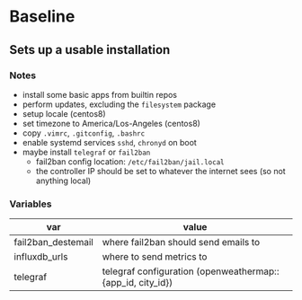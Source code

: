 # Baseline

## Sets up a usable installation

### Notes

* install some basic apps from builtin repos
* perform updates, excluding the `filesystem` package
* setup locale (centos8)
* set timezone to America/Los-Angeles (centos8)
* copy `.vimrc`, `.gitconfig`, `.bashrc`
* enable systemd services `sshd`, `chronyd` on boot
* maybe install `telegraf` or `fail2ban`
  * fail2ban config location: `/etc/fail2ban/jail.local`
  * the controller IP should be set to whatever the internet sees (so not anything local)

### Variables

| var                | value                                                      |
| ------------------ | ---------------------------------------------------------- |
| fail2ban_destemail | where fail2ban should send emails to                       |
| influxdb_urls      | where to send metrics to                                   |
| telegraf           | telegraf configuration (openweathermap::{app_id, city_id}) |
